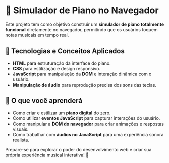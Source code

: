 # 🎹 Simulador de Piano no Navegador  

Este projeto tem como objetivo construir um **simulador de piano totalmente funcional** diretamente no navegador, permitindo que os usuários toquem notas musicais em tempo real.  

## 🚀 Tecnologias e Conceitos Aplicados  
- **HTML** para estruturação da interface do piano.  
- **CSS** para estilização e design responsivo.  
- **JavaScript** para manipulação da **DOM** e interação dinâmica com o usuário.  
- **Manipulação de áudio** para reprodução precisa dos sons das teclas.  

## 🎯 O que você aprenderá  
- Como criar e estilizar um **piano digital** do zero.  
- Como utilizar **eventos JavaScript** para capturar interações do usuário.  
- Como manipular a **DOM do navegador** para criar animações e respostas visuais.  
- Como trabalhar com **áudios no JavaScript** para uma experiência sonora realista.  

Prepare-se para explorar o poder do desenvolvimento web e criar sua própria experiência musical interativa! 🎼  
